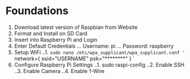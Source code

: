 # Foundations

1. Download latest version of Raspbian from Website
2. Format and Install on SD Card
3. Insert into Raspberry Pi and Login
4. Enter Default Credentials
... Username: pi
... Password: raspberry
5.  Setup WiFi
..1. `sudo nano /etc/wpa_supplicant/wpa_supplicant.conf '
`network={ 
 ssid="USERNAME"
 psk="********"
}
`
6. Configure Raspberry Pi Settings
..1. sudo raspi-config
..2. Enable SSH
..3. Enable Camera
..4. Enable 1-Wire
